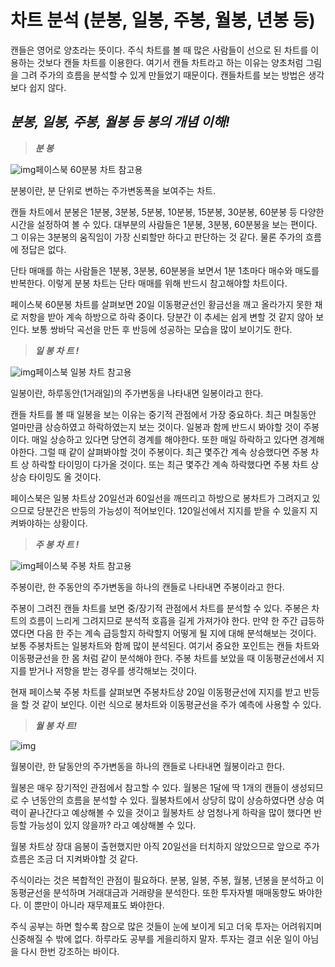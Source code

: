 # 차트 분석 (분봉, 일봉, 주봉, 월봉, 년봉 등)

캔들은 영어로 양초라는 뜻이다. 주식 차트를 볼 때 많은 사람들이 선으로 된 차트를 이용하는 것보다 캔들 차트를 이용한다. 여기서 캔들 차트라고 하는 이유는 양초처럼 그림을 그려 주가의 흐름을 분석할 수 있게 만들었기 때문이다. 캔들차트를 보는 방법은 생각보다 쉽지 않다.

##  

## ***분봉, 일봉, 주봉, 월봉 등 봉의 개념 이해!***

 

> ***분 봉***

 

 



![img](https://blog.kakaocdn.net/dn/cyF5yo/btqJt0XHaUW/6GF8G0t9wfkXZuQXHtllH1/img.png)페이스북 60분봉 차트 참고용



 

분봉이란, 분 단위로 변하는 주가변동폭을 보여주는 차트.


캔들 차트에서 분봉은 1분봉, 3분봉, 5분봉, 10분봉, 15분봉, 30분봉, 60분봉 등 다양한 시간을 설정하여 볼 수 있다. 대부분의 사람들은 1분봉, 3분봉, 60분봉을 보는 편이다. 그 이유는 3분봉의 움직임이 가장 신뢰할만 하다고 판단하는 것 같다. 물론 주가의 흐름에 정답은 없다. 


단타 매매를 하는 사람들은 1분봉, 3분봉, 60분봉을 보면서 1분 1초마다 매수와 매도를 반복한다. 이렇게 분봉 차트는 단타 매매를 위해 반드시 참고해야할 차트이다.


페이스북 60분봉 차트를 살펴보면 20일 이동평균선인 황금선을 깨고 올라가지 못한 채로 저항을 받아 계속 하방으로 하락 중이다. 당분간 이 추세는 쉽게 변할 것 같지 않아 보인다. 보통 쌍바닥 곡선을 만든 후 반등에 성공하는 모습을 많이 보이기도 한다.

 

 

 

 

 

 

 

 

 



> ***일 봉 차 트 !***

 

 



![img](https://blog.kakaocdn.net/dn/FBoqT/btqJBdgWR1n/JgK3aLLtnewqr9LuCmT96K/img.png)페이스북 일봉 차트 참고용



 

 

일봉이란, 하루동안(1거래일)의 주가변동을 나타내면 일봉이라고 한다. 


캔들 차트를 볼 때 일봉을 보는 이유는 중기적 관점에서 가장 중요하다. 최근 며칠동안 얼마만큼 상승하였고 하락하였는지 보는 것이다. 일봉과 함께 반드시 봐야할 것이 주봉이다. 매일 상승하고 있다면 당연히 경계를 해야한다. 또한 매일 하락하고 있다면 경계해야한다. 그럴 때 같이 살펴봐야할 것이 주봉이다. 최근 몇주간 계속 상승했다면 주봉 차트 상 하락할 타이밍이 다가올 것이다. 또는 최근 몇주간 계속 하락했다면 주봉 차트 상 상승 타이밍도 올 것이다.


페이스북은 일봉 차트상 20일선과 60일선을 깨뜨리고 하방으로 봉차트가 그려지고 있으므로 당분간은 반등의 가능성이 적어보인다. 120일선에서 지지를 받을 수 있을지 지켜봐야하는 상황이다.

 

 

 

 

 

 

 

 

 

 

 

> ***주 봉 차 트 !***

 

 



![img](https://blog.kakaocdn.net/dn/tcK1A/btqJxGKYAga/HLVD0afYQfiTySc4Y8EiPK/img.png)페이스북 주봉 차트 참고용



 

주봉이란, 한 주동안의 주가변동을 하나의 캔들로 나타내면 주봉이라고 한다.


주봉이 그려진 캔들 차트를 보면 중/장기적 관점에서 차트를 분석할 수 있다. 주봉은 차트의 흐름이 느리게 그려지므로 분석적 호흡을 길게 가져가야 한다. 만약 한 주간 급등하였다면 다음 한 주는 계속 급등할지 하락할지 어떻게 될 지에 대해 분석해보는 것이다. 보통 주봉차트는 일봉차트와 함께 많이 분석된다. 여기서 중요한 포인트는 캔들 차트와 이동평균선을 한 몸 처럼 같이 분석해야 한다. 주봉 차트를 보았을 때 이동평균선에서 지지를 받거나 저항을 받는 경우를 생각해보는 것이다.


현재 페이스북 주봉 차트를 살펴보면 주봉차트상 20일 이동평균선에 지지를 받고 반등을 할 것 같이 보인다. 이런 식으로 봉차트와 이동평균선을 주가 예측에 사용할 수 있다.

 

 

 

 

 

 

 

 

 

 

> ***월 봉 차 트!***

 

 



![img](https://blog.kakaocdn.net/dn/coEKup/btqJrwpu2hB/w6s96FzkzwUsnrlYKVOJhk/img.png)



 

 

월봉이란, 한 달동안의 주가변동을 하나의 캔들로 나타내면 월봉이라고 한다.


월봉은 매우 장기적인 관점에서 참고할 수 있다. 월봉은 1달에 딱 1개의 캔들이 생성되므로 수 년동안의 흐름을 분석할 수 있다. 월봉차트에서 상당히 많이 상승하였다면 상승 여력이 끝나간다고 예상해볼 수 있을 것이고 월봉차트 상 엄청나게 하락을 많이 했다면 반등할 가능성이 있지 않을까? 라고 예상해볼 수 있다.


월봉 차트상 장대 음봉이 출현했지만 아직 20일선을 터치하지 않았으므로 앞으로 주가 흐름은 조금 더 지켜봐야할 것 같다.

 

주식이라는 것은 복합적인 관점이 필요하다. 분봉, 일봉, 주봉, 월봉, 년봉을 분석하고 이동평균선을 분석하며 거래대금과 거래량을 분석한다. 또한 투자자별 매매동향도 봐야한다. 이 뿐만이 아니라 재무제표도 봐야한다.


주식 공부는 하면 할수록 참으로 많은 것들이 눈에 보이게 되고 더욱 투자는 어려워지며 신중해질 수 밖에 없다. 하루라도 공부를 게을리하지 말자. 투자는 결코 쉬운 일이 아님을 다시 한번 강조하는 바이다.

 